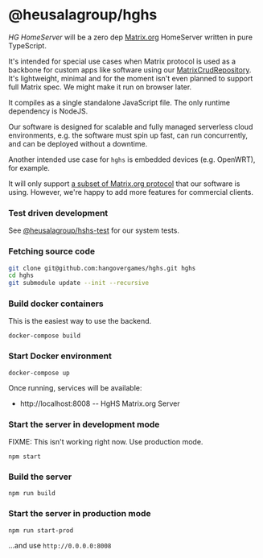 # @heusalagroup/hghs

*HG HomeServer* will be a zero dep [Matrix.org](https://matrix.org) HomeServer 
written in pure TypeScript.

It's intended for special use cases when Matrix protocol is used as a backbone 
for custom apps like software using our 
[MatrixCrudRepository](https://github.com/heusalagroup/fi.hg.matrix/blob/main/MatrixCrudRepository.ts). 
It's lightweight, minimal and for the moment isn't even planned to 
support full Matrix spec. We might make it run on browser later.

It compiles as a single standalone JavaScript file. The only runtime dependency 
is NodeJS. 

Our software is designed for scalable and fully managed serverless cloud 
environments, e.g. the software must spin up fast, can run concurrently, and can 
be deployed without a downtime.

Another intended use case for `hghs` is embedded devices (e.g. OpenWRT), for 
example.

It will only support [a subset of Matrix.org protocol](https://github.com/heusalagroup/hghs/issues/16) 
that our software is using. However, we're happy to add more features for 
commercial clients. 

### Test driven development

See [@heusalagroup/hshs-test](https://github.com/heusalagroup/hghs-test) for our 
system tests.

### Fetching source code

```bash
git clone git@github.com:hangovergames/hghs.git hghs
cd hghs
git submodule update --init --recursive
```

### Build docker containers

This is the easiest way to use the backend.

```
docker-compose build
```

### Start Docker environment

```
docker-compose up
```

Once running, services will be available:

 * http://localhost:8008 -- HgHS Matrix.org Server

### Start the server in development mode

FIXME: This isn't working right now. Use production mode.

```
npm start
```

### Build the server

```
npm run build
```

### Start the server in production mode

```
npm run start-prod
```

...and use `http://0.0.0.0:8008`
